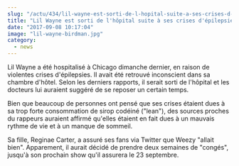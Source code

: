 ```yaml
--- 
slug: "/actu/434/lil-wayne-est-sorti-de-l-hopital-suite-a-ses-crises-d-epilepsie"
title: "Lil Wayne est sorti de l'hôpital suite à ses crises d'épilepsie"
date: "2017-09-08 10:17:04"
image: "lil-wayne-birdman.jpg"
category:
  - news
---
```

<p>Lil Wayne a été hospitalisé à Chicago dimanche dernier, en raison de violentes crises d'épilepsies. Il avait été retrouvé inconscient dans sa chambre d'hôtel. Selon les derniers rapports, il serait sorti de l'hôpital et les docteurs lui auraient suggéré de se reposer un certain temps.</p>

<p>Bien que beaucoup de personnes ont pensé que ses crises étaient dues à sa trop forte consommation de sirop codéiné ("lean"), des sources proches du rappeurs auraient affirmé qu'elles étaient en fait dues à un mauvais rythme de vie et à un manque de sommeil.</p>

<p>Sa fille, Reginae Carter, a assuré ses fans via Twitter que Weezy "allait bien". Apparement, il aurait décidé de prendre deux semaines de "congés", jusqu'à son prochain show qu'il assurera le 23 septembre.</p>